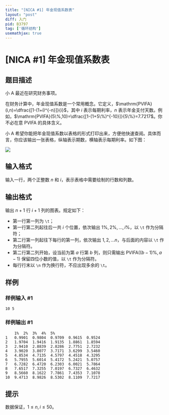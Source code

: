 ```yaml
---
title: "[NICA #1] 年金现值系数表"
layout: "post"
diff: 入门
pid: B3797
tag: ['循环结构']
usemathjax: true
---
```


# [NICA #1] 年金现值系数表
## 题目描述

小 A 最近在研究财务事项。

在财务计算中，年金现值系数是一个常用概念。它定义，$\mathrm{PVIFA}(i,n)=\dfrac{[1-(1+i)^{-n}]}{i}$，其中 $i$ 表示每期利率，$n$ 表示年金支付天数。例如，$\mathrm{PVIFA}(5\%,10)=\dfrac{[1-(1+5\%)^{-10}]}{5\%}=7.7217$。你不必在意 $\mathrm{PVIFA}$ 的具体含义。

小 A 希望你能把年金现值系数以表格的形式打印出来，方便他快速查阅。具体而言，你应该输出一张表格，纵轴表示期数，横轴表示每期利率。如下图：

![](https://cdn.luogu.com.cn/upload/image_hosting/65j0yxcc.png)
## 输入格式

输入一行，两个正整数 $n$ 和 $i$，表示表格中需要绘制的行数和列数。
## 输出格式

输出 $n+1$ 行 $i+1$ 列的图表。规定如下：
- 第一行第一列为 `\t`；
- 第一行第二列起往后一共 $i$ 个位置，依次输出 $1\%,2\%,\dots,i\%$，以 `\t` 作为分隔符；
- 第二行第一列起往下每行的第一列，依次输出 $1,2,\dots n$，与后面的内容以 `\t` 作为分隔符。
- 第二行第二列开始，设当前为第 $a$ 行第 $b$ 列，则只需输出 $\mathrm{PVIFA}((b-1)\%,a - 1)$ 保留四位小数的值，以 `\t` 作为分隔符。
- 每行行末以 `\n` 作为换行符，不应出现多余的 `\t`。
## 样例

### 样例输入 #1
```
10 5
```
### 样例输出 #1
```
	1%	2%	3%	4%	5%
1	0.9901	0.9804	0.9709	0.9615	0.9524
2	1.9704	1.9416	1.9135	1.8861	1.8594
3	2.9410	2.8839	2.8286	2.7751	2.7232
4	3.9020	3.8077	3.7171	3.6299	3.5460
5	4.8534	4.7135	4.5797	4.4518	4.3295
6	5.7955	5.6014	5.4172	5.2421	5.0757
7	6.7282	6.4720	6.2303	6.0021	5.7864
8	7.6517	7.3255	7.0197	6.7327	6.4632
9	8.5660	8.1622	7.7861	7.4353	7.1078
10	9.4713	8.9826	8.5302	8.1109	7.7217
```
## 提示

数据保证，$1 \leq n,i \leq 50$。
